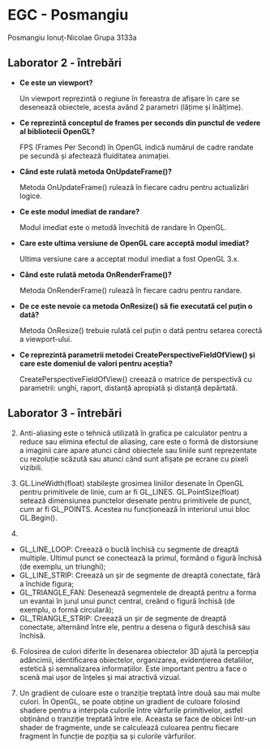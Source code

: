# EGC - Posmangiu

 Posmangiu Ionuț-Nicolae
 Grupa 3133a

## **Laborator 2 - întrebări**

- **Ce este un viewport?**

  Un viewport reprezintă o regiune în fereastra de afișare în care se desenează obiectele, acesta având 2 parametri (lățime și înălțime). 

- **Ce reprezintă conceptul de frames per seconds din punctul de vedere al bibliotecii OpenGL?**

  FPS (Frames Per Second) în OpenGL indică numărul de cadre randate pe secundă și afectează fluiditatea animației.
 
- **Când este rulată metoda OnUpdateFrame()?**

  Metoda OnUpdateFrame() rulează în fiecare cadru pentru actualizări logice.

- **Ce este modul imediat de randare?**

  Modul imediat este o metodă învechită de randare în OpenGL.

- **Care este ultima versiune de OpenGL care acceptă modul imediat?**

  Ultima versiune care a acceptat modul imediat a fost OpenGL 3.x.

- **Când este rulată metoda OnRenderFrame()?**

  Metoda OnRenderFrame() rulează în fiecare cadru pentru randare.

- **De ce este nevoie ca metoda OnResize() să fie executată cel puțin o dată?**

  Metoda OnResize() trebuie rulată cel puțin o dată pentru setarea corectă a viewport-ului.

- **Ce reprezintă parametrii metodei CreatePerspectiveFieldOfView() și care este domeniul de valori pentru aceștia?**

  CreatePerspectiveFieldOfView() creează o matrice de perspectivă cu parametrii: unghi, raport, distanță apropiată și distanță depărtată.


## **Laborator 3 - întrebări**

  2. Anti-aliasing este o tehnică utilizată în grafica pe calculator pentru a reduce sau elimina efectul de aliasing, care este o formă de distorsiune a imaginii care apare atunci când obiectele sau liniile sunt reprezentate cu rezoluție scăzută sau atunci când sunt afișate pe ecrane cu pixeli vizibili.
  
  3. GL.LineWidth(float) stabilește grosimea liniilor desenate în OpenGL pentru primitivele de linie, cum ar fi GL_LINES. GL.PointSize(float) setează dimensiunea punctelor desenate pentru primitivele de punct, cum ar fi GL_POINTS. Acestea nu funcționează în interiorul unui bloc GL.Begin().
  
  4.
 - GL_LINE_LOOP: Creează o buclă închisă cu segmente de dreaptă multiple. Ultimul punct se conectează la primul, formând o figură închisă (de exemplu, un triunghi);
 - GL_LINE_STRIP: Creează un șir de segmente de dreaptă conectate, fără a închide figura;
 - GL_TRIANGLE_FAN: Desenează segmentele de dreaptă pentru a forma un evantai în jurul unui punct central, creând o figură închisă (de exemplu, o formă circulară);
 - GL_TRIANGLE_STRIP: Creează un șir de segmente de dreaptă conectate, alternând între ele, pentru a desena o figură deschisă sau închisă.

  6. Folosirea de culori diferite în desenarea obiectelor 3D ajută la percepția adâncimii, identificarea obiectelor, organizarea, evidențierea detaliilor, estetică și semnalizarea informațiilor. Este important pentru a face o scenă mai ușor de înțeles și mai atractivă vizual.
  
  7. Un gradient de culoare este o tranziție treptată între două sau mai multe culori. În OpenGL, se poate obține un gradient de culoare folosind shadere pentru a interpola culorile între vârfurile primitivelor, astfel obținând o tranziție treptată între ele. Aceasta se face de obicei într-un shader de fragmente, unde se calculează culoarea pentru fiecare fragment în funcție de poziția sa și culorile vârfurilor. 
 

